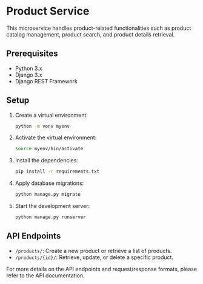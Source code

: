 # Product Service

This microservice handles product-related functionalities such as product catalog management, product search, and product details retrieval.

## Prerequisites

- Python 3.x
- Django 3.x
- Django REST Framework

## Setup

1. Create a virtual environment:
   ```bash
   python -m venv myenv
   ```

2. Activate the virtual environment:
   ```bash
   source myenv/bin/activate
   ```

3. Install the dependencies:
   ```bash
   pip install -r requirements.txt
   ```

4. Apply database migrations:
   ```bash
   python manage.py migrate
   ```

5. Start the development server:
   ```bash
   python manage.py runserver
   ```

## API Endpoints

- `/products/`: Create a new product or retrieve a list of products.
- `/products/{id}/`: Retrieve, update, or delete a specific product.

For more details on the API endpoints and request/response formats, please refer to the API documentation.